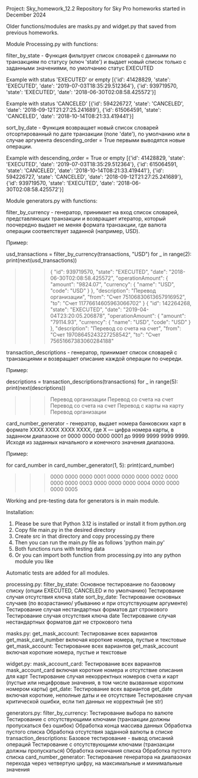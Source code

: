 Project: Sky_homework_12.2
Repository for Sky Pro homeworks started in December 2024

Older functions/modules are masks.py and widget.py that saved from previous homeworks.

Module Processing.py with functions:

filter_by_state - Функция фильтрует список словарей с данными по транзакциям
по статусу (ключ 'state') и выдает новый список только с заданными значениями,
по умолчанию статус EXECUTED

Example with status 'EXECUTED' or empty
[{'id': 41428829, 'state': 'EXECUTED', 'date': '2019-07-03T18:35:29.512364'},
{'id': 939719570, 'state': 'EXECUTED', 'date': '2018-06-30T02:08:58.425572'}]

Example with status 'CANCELED'
[{'id': 594226727, 'state': 'CANCELED', 'date': '2018-09-12T21:27:25.241689'},
{'id': 615064591, 'state': 'CANCELED', 'date': '2018-10-14T08:21:33.419441'}]


sort_by_date - Функция возвращает новый список словарей отсортированный
по дате транзакции (поле 'date'), по умолчанию или в случае аргумента
descending_order = True первыми выводятся новые операции.

Example with descending_order = True or empty
[{'id': 41428829, 'state': 'EXECUTED', 'date': '2019-07-03T18:35:29.512364'},
{'id': 615064591, 'state': 'CANCELED', 'date': '2018-10-14T08:21:33.419441'},
{'id': 594226727, 'state': 'CANCELED', 'date': '2018-09-12T21:27:25.241689'},
{'id': 939719570, 'state': 'EXECUTED', 'date': '2018-06-30T02:08:58.425572'}]

Module generators.py with functions:

filter_by_currency - генератор, принимает на вход список словарей, представляющих транзакции и возвращает
итератор, который поочередно выдает не меняя формата транзакции,
где валюта операции соответствует заданной (например, USD).

Пример:

usd_transactions = filter_by_currency(transactions, "USD")
for _ in range(2):
    print(next(usd_transactions))

>>> {
          "id": 939719570,
          "state": "EXECUTED",
          "date": "2018-06-30T02:08:58.425572",
          "operationAmount": {
              "amount": "9824.07",
              "currency": {
                  "name": "USD",
                  "code": "USD"
              }
          },
          "description": "Перевод организации",
          "from": "Счет 75106830613657916952",
          "to": "Счет 11776614605963066702"
      }
      {
              "id": 142264268,
              "state": "EXECUTED",
              "date": "2019-04-04T23:20:05.206878",
              "operationAmount": {
                  "amount": "79114.93",
                  "currency": {
                      "name": "USD",
                      "code": "USD"
                  }
              },
              "description": "Перевод со счета на счет",
              "from": "Счет 19708645243227258542",
              "to": "Счет 75651667383060284188"

transaction_descriptions - генератор, принимает список словарей с транзакциями и возвращает описание
каждой операции по очереди.

Пример:

descriptions = transaction_descriptions(transactions)
for _ in range(5):
    print(next(descriptions))

>>> Перевод организации
    Перевод со счета на счет
    Перевод со счета на счет
    Перевод с карты на карту
    Перевод организации

card_number_generator - генератор, выдает номера банковских карт в формате 
XXXX XXXX XXXX XXXX,  где Х — цифра номера карты, в заданном диапазоне
от 0000 0000 0000 0001 до 9999 9999 9999 9999.
Исходя из заданных начального и конечного значения диапазона.

Пример:

for card_number in card_number_generator(1, 5):
    print(card_number)

>>> 0000 0000 0000 0001
    0000 0000 0000 0002
    0000 0000 0000 0003
    0000 0000 0000 0004
    0000 0000 0000 0005

Working and pre-testing data for generators is in main module.

Installation:

1. Please be sure that Python 3.12 is installed or install it from python.org
2. Copy file main.py in the desired directory
3. Create src in that directory and copy processing.py there
4. Then you can run the main.py file as follows 'python main.py'
5. Both functions runs with testing data
6. Or you can import both function from processing.py into any python module you like 

Automatic tests are added for all modules.

processing.py:
    filter_by_state:
        Основное тестирование по базовому списку (опции EXECUTED, CANCELED и по умолчанию)
        Тестирование случая отсутствия ключа state
    sort_by_date:
        Тестирование основных случаев (по возрастанию/ убыванию и при отсутствующем аргументе)
        Тестирование случая нестандартных форматов дат строкового
        Тестирование случая отсутствия ключа date
        Тестирование случая нестандартных форматов дат не строкового типа 

masks.py:
    get_mask_account:
        Тестирование всех вариантов get_mask_card_number включая короткие номера, пустые и текстовые
    get_mask_account: 
        Тестирование всех вариантов get_mask_account включая короткие номера, пустые и текстовые

widget.py:
    mask_account_card:
        Тестирование всех вариантов mask_account_card включая короткие номера и отсутствие описания для карт
        Тестирование случая некорректных номеров счета и карт (пустые или нецифровые значения, в том числе вызванные коротким номером карты)
    get_date:
        Тестирование всех вариантов get_date включая короткие, неполные даты и ee отсутствие
        Тестирование случая критической ошибки, если тип данных не корректный (не str)

generators.py:
    filter_by_currency:
        Тестирование выбора по валюте
        Тестирование с отсутствующими ключами (транзакции должны пропускаться без ошибок)
        Обработка конца массива данных
        Обработка пустого списка
        Обработка отсутствия заданной валюты в списке
    transaction_descriptions:
        Базовое тестирование - вывод описаний операций
        Тестирование с отсутствующими ключами (транзакции должны пропускаться)
        Обработка окончания списка
        Обработка пустого списка
    card_number_generator:
        Тестирование генератора на диапазонах перехода через четвертую цифру,
        на максимальные и минимальные значения